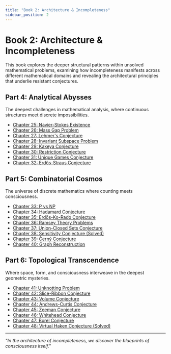 ```yaml
---
title: "Book 2: Architecture & Incompleteness"
sidebar_position: 2
---
```


# Book 2: Architecture & Incompleteness

This book explores the deeper structural patterns within unsolved mathematical problems, examining how incompleteness manifests across different mathematical domains and revealing the architectural principles that underlie resistant conjectures.

## Part 4: Analytical Abysses

The deepest challenges in mathematical analysis, where continuous structures meet discrete impossibilities.

- [Chapter 25: Navier-Stokes Existence](part-04-analytical-abysses/chapter-25-navier-stokes-existence.md)
- [Chapter 26: Mass Gap Problem](part-04-analytical-abysses/chapter-26-mass-gap-problem.md)
- [Chapter 27: Lehmer's Conjecture](part-04-analytical-abysses/chapter-27-lehmers-conjecture.md)
- [Chapter 28: Invariant Subspace Problem](part-04-analytical-abysses/chapter-28-invariant-subspace-problem.md)
- [Chapter 29: Kakeya Conjecture](part-04-analytical-abysses/chapter-29-kakeya-conjecture.md)
- [Chapter 30: Restriction Conjecture](part-04-analytical-abysses/chapter-30-restriction-conjecture.md)
- [Chapter 31: Unique Games Conjecture](part-04-analytical-abysses/chapter-31-unique-games-conjecture.md)
- [Chapter 32: Erdős-Straus Conjecture](part-04-analytical-abysses/chapter-32-erdos-straus-conjecture.md)

## Part 5: Combinatorial Cosmos

The universe of discrete mathematics where counting meets consciousness.

- [Chapter 33: P vs NP](part-05-combinatorial-cosmos/chapter-33-p-vs-np.md)
- [Chapter 34: Hadamard Conjecture](part-05-combinatorial-cosmos/chapter-34-hadamard-conjecture.md)
- [Chapter 35: Erdős-Ko-Rado Conjecture](part-05-combinatorial-cosmos/chapter-35-erdos-ko-rado-conjecture.md)
- [Chapter 36: Ramsey Theory Problems](part-05-combinatorial-cosmos/chapter-36-ramsey-theory-problems.md)
- [Chapter 37: Union-Closed Sets Conjecture](part-05-combinatorial-cosmos/chapter-37-union-closed-sets-conjecture.md)
- [Chapter 38: Sensitivity Conjecture (Solved)](part-05-combinatorial-cosmos/chapter-38-sensitivity-conjecture-solved.md)
- [Chapter 39: Černý Conjecture](part-05-combinatorial-cosmos/chapter-39-cerny-conjecture.md)
- [Chapter 40: Graph Reconstruction](part-05-combinatorial-cosmos/chapter-40-graph-reconstruction.md)

## Part 6: Topological Transcendence

Where space, form, and consciousness interweave in the deepest geometric mysteries.

- [Chapter 41: Unknotting Problem](part-06-topological-transcendence/chapter-41-unknotting-problem.md)
- [Chapter 42: Slice-Ribbon Conjecture](part-06-topological-transcendence/chapter-42-slice-ribbon-conjecture.md)
- [Chapter 43: Volume Conjecture](part-06-topological-transcendence/chapter-43-volume-conjecture.md)
- [Chapter 44: Andrews-Curtis Conjecture](part-06-topological-transcendence/chapter-44-andrews-curtis-conjecture.md)
- [Chapter 45: Zeeman Conjecture](part-06-topological-transcendence/chapter-45-zeeman-conjecture.md)
- [Chapter 46: Whitehead Conjecture](part-06-topological-transcendence/chapter-46-whitehead-conjecture.md)
- [Chapter 47: Borel Conjecture](part-06-topological-transcendence/chapter-47-borel-conjecture.md)
- [Chapter 48: Virtual Haken Conjecture (Solved)](part-06-topological-transcendence/chapter-48-virtual-haken-conjecture-solved.md)

---

*"In the architecture of incompleteness, we discover the blueprints of consciousness itself."*